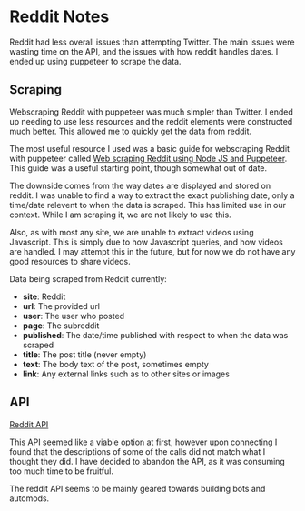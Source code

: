 # Reddit Notes

Reddit had less overall issues than attempting Twitter. The main issues were wasting time on the API, and the issues with how reddit handles dates. I ended up using puppeteer to scrape the data.

## Scraping

Webscraping Reddit with puppeteer was much simpler than Twitter. I ended up needing to use less resources and the reddit elements were constructed much better. This allowed me to quickly get the data from reddit.

The most useful resource I used was a basic guide for webscraping Reddit with puppeteer called [Web scraping Reddit using Node JS and Puppeteer](https://proxiesapi.com/blog/web-scraping-reddit-using-node-js-and-puppeteer.html.php). This guide was a useful starting point, though somewhat out of date.

The downside comes from the way dates are displayed and stored on reddit. I was unable to find a way to extract the exact publishing date, only a time/date relevent to when the data is scraped. This has limited use in our context. While I am scraping it, we are not likely to use this.

Also, as with most any site, we are unable to extract videos using Javascript. This is simply due to how Javascript queries, and how videos are handled. I may attempt this in the future, but for now we do not have any good resources to share videos.

Data being scraped from Reddit currently:
- **site**: Reddit
- **url**: The provided url
- **user**: The user who posted
- **page**: The subreddit
- **published**: The date/time published with respect to when the data was scraped
- **title**: The post title (never empty)
- **text**: The body text of the post, sometimes empty
- **link**: Any external links such as to other sites or images

## API

[Reddit API](https://www.reddit.com/dev/api/)

This API seemed like a viable option at first, however upon connecting I found that the descriptions of some of the calls did not match what I thought they did. I have decided to abandon the API, as it was consuming too much time to be fruitful.

The reddit API seems to be mainly geared towards building bots and automods. 